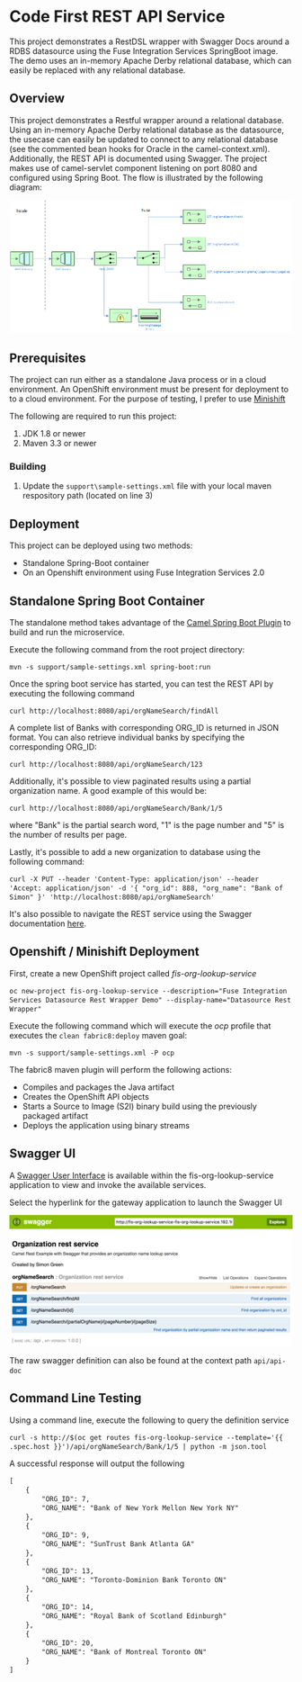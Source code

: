 Code First REST API Service
====================================

This project demonstrates a RestDSL wrapper with Swagger Docs around a RDBS datasource using the Fuse Integration Services SpringBoot image.  The demo uses an in-memory Apache Derby relational database, which can easily be replaced with any relational database.

## Overview

This project demonstrates a Restful wrapper around a relational database.  Using an in-memory Apache Derby relational database as the datasource, the usecase can easily be updated to connect to any relational database (see the commented bean hooks for Oracle in the camel-context.xml).  Additionally, the REST API is documented using Swagger.  The project makes use of camel-servlet component listening on port 8080 and configured using Spring Boot.  The flow is illustrated by the following diagram:

![](images/restAPI.png "REST API Flow")

## Prerequisites

The project can run either as a standalone Java process or in a cloud environment.  An OpenShift environment must be present for deployment to to a cloud environment.  For the purpose of testing, I prefer to use [Minishift](https://fabric8.io/guide/getStarted/minishift.html)

The following are required to run this project:

1. JDK 1.8 or newer
2. Maven 3.3 or newer

### Building


1. Update the `support\sample-settings.xml` file with your local maven respository path (located on line 3)

## Deployment

This project can be deployed using two methods:

* Standalone Spring-Boot container
* On an Openshift environment using Fuse Integration Services 2.0

## Standalone Spring Boot Container

The standalone method takes advantage of the [Camel Spring Boot Plugin](http://camel.apache.org/spring-boot.html) to build and run the microservice.

Execute the following command from the root project directory:

```
mvn -s support/sample-settings.xml spring-boot:run
```

Once the spring boot service has started, you can test the REST API by executing the following command

```
curl http://localhost:8080/api/orgNameSearch/findAll
```

A complete list of Banks with corresponding ORG_ID is returned in JSON format.  You can also retrieve individual banks by specifying the corresponding ORG_ID:

```
curl http://localhost:8080/api/orgNameSearch/123
```

Additionally, it's possible to view paginated results using a partial organization name.  A good example of this would be:

```
curl http://localhost:8080/api/orgNameSearch/Bank/1/5
```

where "Bank" is the partial search word, "1" is the page number and "5" is the number of results per page.

Lastly, it's possible to add a new organization to database using the following command:

```
curl -X PUT --header 'Content-Type: application/json' --header 'Accept: application/json' -d '{ "org_id": 888, "org_name": "Bank of Simon" }' 'http://localhost:8080/api/orgNameSearch'
 ```

It's also possible to navigate the REST service using the Swagger documentation [here](http://localhost:8080/index.html).

## Openshift / Minishift Deployment

First, create a new OpenShift project called *fis-org-lookup-service*

```
oc new-project fis-org-lookup-service --description="Fuse Integration Services Datasource Rest Wrapper Demo" --display-name="Datasource Rest Wrapper"
```

Execute the following command which will execute the *ocp* profile that executes the `clean fabric8:deploy` maven goal:

```
mvn -s support/sample-settings.xml -P ocp
```

The fabric8 maven plugin will perform the following actions:

* Compiles and packages the Java artifact
* Creates the OpenShift API objects
* Starts a Source to Image (S2I) binary build using the previously packaged artifact
* Deploys the application using binary streams

## Swagger UI

A [Swagger User Interface](http://swagger.io/swagger-ui/) is available within the fis-org-lookup-service application to view and invoke the available services. 

Select the hyperlink for the gateway application to launch the Swagger UI

![](images/swagger.png "Swagger User Interface")

The raw swagger definition can also be found at the context path `api/api-doc` 

## Command Line Testing

Using a command line, execute the following to query the definition service

```
curl -s http://$(oc get routes fis-org-lookup-service --template='{{ .spec.host }}')/api/orgNameSearch/Bank/1/5 | python -m json.tool
```
	
A successful response will output the following

```
[
    {
        "ORG_ID": 7,
        "ORG_NAME": "Bank of New York Mellon New York NY"
    },
    {
        "ORG_ID": 9,
        "ORG_NAME": "SunTrust Bank Atlanta GA"
    },
    {
        "ORG_ID": 13,
        "ORG_NAME": "Toronto-Dominion Bank Toronto ON"
    },
    {
        "ORG_ID": 14,
        "ORG_NAME": "Royal Bank of Scotland Edinburgh"
    },
    {
        "ORG_ID": 20,
        "ORG_NAME": "Bank of Montreal Toronto ON"
    }
]
```
